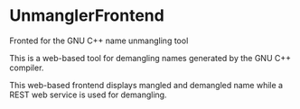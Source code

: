 # UnmanglerFrontend
Fronted for the GNU C++ name unmangling tool

This is a web-based tool for demangling names generated by the GNU C++ compiler.

This web-based frontend displays mangled and demangled name while a REST web service is used for demangling.


